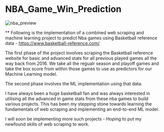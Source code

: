 # NBA_Game_Win_Prediction
![nba_preview](https://user-images.githubusercontent.com/81161901/209445307-b14d368b-b654-4893-85ff-8f4e47eeb6a3.jpg)


** Following is the implementation of a combined web scraping and machine learning project to predict Nba games using Basketball reference data - https://www.basketball-reference.com/

The first phase of the project involves scraping the Basketball reference website for basic and advanced stats for all previous played games all the way back from 2016.
We take all the regualr season and playoff games and take the box score from within those games to use as predictors for our Machine Learning model.

The second phase involves the ML implementation using that data.

I have always been a huge basketball fan and was always interested in utilising all the advanced in game stats from these nba games to build various projects.
This has been my stepping stone towards learning the fundamentals of web scraping and implementing an end-to-end ML model.

I will soon be implementing more such projects - Hoping to put my newfound skills of web scraping to work. 
